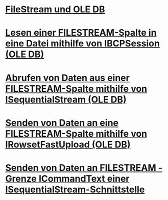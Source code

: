 # [FileStream und OLE DB](filestream-and-ole-db.md)
# [Lesen einer FILESTREAM-Spalte in eine Datei mithilfe von IBCPSession (OLE DB)](read-a-filestream-column-to-file-using-ibcpsession-ole-db.md)
# [Abrufen von Daten aus einer FILESTREAM-Spalte mithilfe von ISequentialStream (OLE DB)](retrieve-data-from-a-filestream-column-using-isequentialstream-ole-db.md)
# [Senden von Daten an eine FILESTREAM-Spalte mithilfe von IRowsetFastUpload (OLE DB)](send-data-to-a-filestream-column-using-irowsetfastupload-ole-db.md)
# [Senden von Daten an FILESTREAM - Grenze ICommandText einer ISequentialStream-Schnittstelle](send-data-to-filestream-isequentialstream-bound-to-icommandtext.md)
